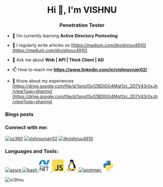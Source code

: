 <h1 align="center">Hi 👋, I'm VISHNU</h1>
<h3 align="center">Penetration Tester</h3>

- 🌱 I’m currently learning **Active Directory Pentesting**

- 📝 I regularly write articles on [https://medium.com/@vishnuv4910](https://medium.com/@vishnuv4910)

- 💬 Ask me about **Web | API | Thick Client | AD**

- 📫 How to reach me **https://www.linkedin.com/in/vishnuvnair02/**

- 📄 Know about my experiences [https://drive.google.com/file/d/1qng15xfZBDlGG4Mgt1zc_2D7V43r0xJh/view?usp=sharing](https://drive.google.com/file/d/1qng15xfZBDlGG4Mgt1zc_2D7V43r0xJh/view?usp=sharing)

### Blogs posts
<!-- BLOG-POST-LIST:START -->
<!-- BLOG-POST-LIST:END -->

<h3 align="left">Connect with me:</h3>
<p align="left">
<a href="https://dev.to/vz360" target="blank"><img align="center" src="https://raw.githubusercontent.com/rahuldkjain/github-profile-readme-generator/master/src/images/icons/Social/devto.svg" alt="vz360" height="30" width="40" /></a>
<a href="https://linkedin.com/in/vishnuvnair02" target="blank"><img align="center" src="https://raw.githubusercontent.com/rahuldkjain/github-profile-readme-generator/master/src/images/icons/Social/linked-in-alt.svg" alt="vishnuvnair02" height="30" width="40" /></a>
<a href="https://medium.com/@vishnuv4910" target="blank"><img align="center" src="https://raw.githubusercontent.com/rahuldkjain/github-profile-readme-generator/master/src/images/icons/Social/medium.svg" alt="@vishnuv4910" height="30" width="40" /></a>
</p>

<h3 align="left">Languages and Tools:</h3>
<p align="left"> <a href="https://azure.microsoft.com/en-in/" target="_blank" rel="noreferrer"> <img src="https://www.vectorlogo.zone/logos/microsoft_azure/microsoft_azure-icon.svg" alt="azure" width="40" height="40"/> </a> <a href="https://www.gnu.org/software/bash/" target="_blank" rel="noreferrer"> <img src="https://www.vectorlogo.zone/logos/gnu_bash/gnu_bash-icon.svg" alt="bash" width="40" height="40"/> </a> <a href="https://dotnet.microsoft.com/" target="_blank" rel="noreferrer"> <img src="https://raw.githubusercontent.com/devicons/devicon/master/icons/dot-net/dot-net-original-wordmark.svg" alt="dotnet" width="40" height="40"/> </a> <a href="https://developer.mozilla.org/en-US/docs/Web/JavaScript" target="_blank" rel="noreferrer"> <img src="https://raw.githubusercontent.com/devicons/devicon/master/icons/javascript/javascript-original.svg" alt="javascript" width="40" height="40"/> </a> <a href="https://www.linux.org/" target="_blank" rel="noreferrer"> <img src="https://raw.githubusercontent.com/devicons/devicon/master/icons/linux/linux-original.svg" alt="linux" width="40" height="40"/> </a> <a href="https://postman.com" target="_blank" rel="noreferrer"> <img src="https://www.vectorlogo.zone/logos/getpostman/getpostman-icon.svg" alt="postman" width="40" height="40"/> </a> <a href="https://www.python.org" target="_blank" rel="noreferrer"> <img src="https://raw.githubusercontent.com/devicons/devicon/master/icons/python/python-original.svg" alt="python" width="40" height="40"/> </a> </p>

<p><img align="center" src="https://github-readme-stats.vercel.app/api/top-langs?username=vi3hnu&show_icons=true&locale=en&layout=compact" alt="vi3hnu" /></p>
